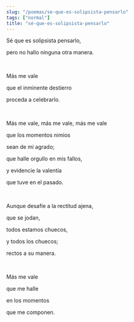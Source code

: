 ```yaml
---
slug: "/poemas/se-que-es-solipsista-pensarlo"
tags: ["normal"]
title: "sé-que-es-solipsista-pensarlo"
---
```

Sé que es solipsista pensarlo,

pero no hallo ninguna otra manera.

&nbsp;

Más me vale

que el inminente destierro

proceda a celebrarlo.

&nbsp;

Más me vale, más me vale, más me vale

que los momentos nimios

sean de mi agrado;

que halle orgullo en mis fallos,

y evidencie la valentía

que tuve en el pasado.

&nbsp;

Aunque desafíe a la rectitud ajena,

que se jodan,

todos estamos chuecos,

y todos los chuecos;

rectos a su manera.

&nbsp;

Más me vale

que me halle

en los momentos

que me componen.